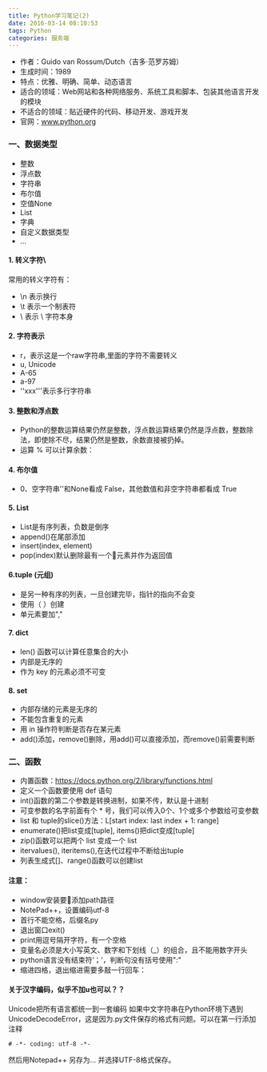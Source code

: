 ```yaml
---
title: Python学习笔记(2)
date: 2016-03-14 08:10:53
tags: Python
categories: 服务端
---
```


- 作者：Guido van Rossum/Dutch（吉多·范罗苏姆）
- 生成时间：1989
- 特点：优雅、明确、简单、动态语言
- 适合的领域：Web网站和各种网络服务、系统工具和脚本、包装其他语言开发的模块
- 不适合的领域：贴近硬件的代码、移动开发、游戏开发
- 官网：www.python.org

### 一、数据类型
- 整数
- 浮点数
- 字符串
- 布尔值
- 空值None
- List
- 字典
- 自定义数据类型
- ...

#### 1. 转义字符\
常用的转义字符有：
- \n 表示换行
- \t 表示一个制表符
- \\ 表示 \ 字符本身

#### 2. 字符表示
- r，表示这是一个raw字符串,里面的字符不需要转义
- u, Unicode
- A-65
- a-97
- ''xxx'''表示多行字符串

#### 3. 整数和浮点数
- Python的整数运算结果仍然是整数，浮点数运算结果仍然是浮点数，整数除法，即使除不尽，结果仍然是整数，余数直接被扔掉。
- 运算 % 可以计算余数：

#### 4. 布尔值
- 0、空字符串''和None看成 False，其他数值和非空字符串都看成 True

#### 5. List
- List是有序列表，负数是倒序
- append()在尾部添加
- insert(index, element)
- pop(index)默认删除最有一个元素并作为返回值

#### 6.tuple (元组)
- 是另一种有序的列表，一旦创建完毕，指针的指向不会变
- 使用（ ）创建
- 单元素要加","

#### 7. dict
- len() 函数可以计算任意集合的大小
- 内部是无序的
- 作为 key 的元素必须不可变

#### 8. set
- 内部存储的元素是无序的
- 不能包含重复的元素
- 用 in 操作符判断是否存在某元素
- add()添加，remove()删除，用add()可以直接添加，而remove()前需要判断

### 二、函数
- 内置函数：https://docs.python.org/2/library/functions.html
- 定义一个函数要使用 def 语句
- int()函数的第二个参数是转换进制，如果不传，默认是十进制
- 可变参数的名字前面有个 * 号，我们可以传入0个、1个或多个参数给可变参数
- list 和 tuple的slice()方法：L[start index: last index + 1: range]
- enumerate()把list变成[tuple], items()把dict变成[tuple]
- zip()函数可以把两个 list 变成一个 list
- itervalues(), iteritems(),在迭代过程中不断给出tuple
- 列表生成式[]、range()函数可以创建list


#### 注意：
- window安装要添加path路径
- NotePad++，设置编码utf-8
- 首行不能空格，后缀名py
- 退出窗口exit()
- print用逗号隔开字符，有一个空格
- 变量名必须是大小写英文、数字和下划线（_）的组合，且不能用数字开头
- python语言没有结束符‘；’，判断句没有括号使用":"
- 缩进四格，退出缩进需要多敲一行回车：

#### 关于汉字编码，似乎不加u也可以？？
Unicode把所有语言都统一到一套编码
如果中文字符串在Python环境下遇到 UnicodeDecodeError，这是因为.py文件保存的格式有问题。可以在第一行添加注释
```
# -*- coding: utf-8 -*-
```
然后用Notepad++ 另存为... 并选择UTF-8格式保存。